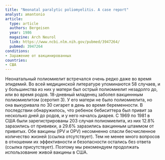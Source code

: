 ```yaml
---
title: "Neonatal paralytic poliomyelitis. A case report"
analyst: amantonio
article:
  type: article
  authors: Bergeisen
  year: 1986
  magazine: Arch Neurol
  link: https://www.ncbi.nlm.nih.gov/pubmed/3947264/
  pubmed: 3947264
conditions:
- Заражение от вакцинированных
countries:
- США
---
```


Неонатальный полиомиелит встречался очень редко даже во время эпидемий. Во всей медицинской литературе упоминаются 58 случаев, и у большинства из них у матери был острый полиомиелит незадолго до, или во время родов.
18-дневный младенец заболел вакциннным полиомиелитом (серотип 3). У его матери не было полиомиелита, но она выкуривала по 30 сигарет в день во время беременности. В последствии обнаружилось, что ребенок бебиситтера был привит за несколько дней до родов, и у него началсь диарея.
С 1969 по 1981 в США были зарегистрированы 203 случая полиомиелита, из них 12.8% заразились от прививки, а 29.6% заразились вакцинным штаммом от привитых.
Обе вакцины (IPV и OPV) несомненно спасли бесчисленное количество жизней (ссылка отсутствует). Тем не менее много вопросов в отношении их эффективности и безопасности остались без ответа (ссылка присутствует). Поэтому мы рекомендуем продолжать использование живой вакцины в США.
